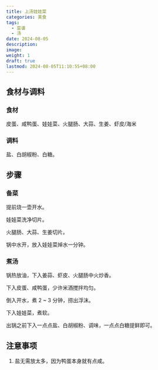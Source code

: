 ```yaml
---
title: 上汤娃娃菜
categories: 美食
tags:
  - 菜谱
  - 汤
date: 2024-08-05
description: 
image: 
weight: 1
draft: true
lastmod: 2024-08-05T11:10:55+08:00
---
```

## 食材与调料

### 食材

皮蛋、咸鸭蛋、娃娃菜、火腿肠、大蒜、生姜、虾皮/海米

### 调料

盐、白胡椒粉、白糖。

## 步骤

### 备菜

提前烧一壶开水。

娃娃菜洗净切片。

火腿肠、大蒜、生姜切片。

锅中水开，放入娃娃菜焯水一分钟。

### 煮汤

锅热放油，下入姜蒜、虾皮、火腿肠中火炒香。

下入皮蛋、咸鸭蛋，少许米酒搅拌均匀。

倒入开水，煮 2 ~ 3 分钟，捞出浮沫。

下入娃娃菜，煮软。

出锅之前下入一点点盐、白胡椒粉、调味，一点点白糖提鲜即可。

## 注意事项

1. 盐无需放太多，因为鸭蛋本身就有点咸。




